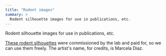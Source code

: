 ```yaml
---
title: "Rodent images"
summary: >
  Rodent silhouette images for use in publications, etc.
---
```


Rodent silhouette images for use in publications, etc.

[These rodent silhouettes](https://github.com/weecology/rodent-silhouettes) were commissioned by the lab and paid for, so we can use them freely. The artist's name, for credits, is Marcela Diaz. 